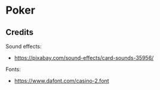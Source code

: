 # Poker

## Credits

Sound effects: 
- https://pixabay.com/sound-effects/card-sounds-35956/

Fonts:
- https://www.dafont.com/casino-2.font
